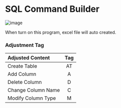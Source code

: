 # SQL Command Builder

![image](https://user-images.githubusercontent.com/65581934/178645452-3330e821-6708-4339-995f-ef34e574923f.png)

When turn on this program,
excel file will auto created. 

### Adjustment Tag

|   Adjusted Content   | Tag |
| :---------- | :--: |
|   Create Table   |  AT  |
|   Add Column   |  A   |
|   Delete Column   |  D   |
| Change Column Name |  C   |
| Modify Column Type |  M   |
